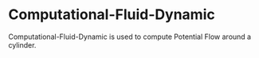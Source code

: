 # Computational-Fluid-Dynamic

Computational-Fluid-Dynamic is used to compute Potential Flow around a cylinder.